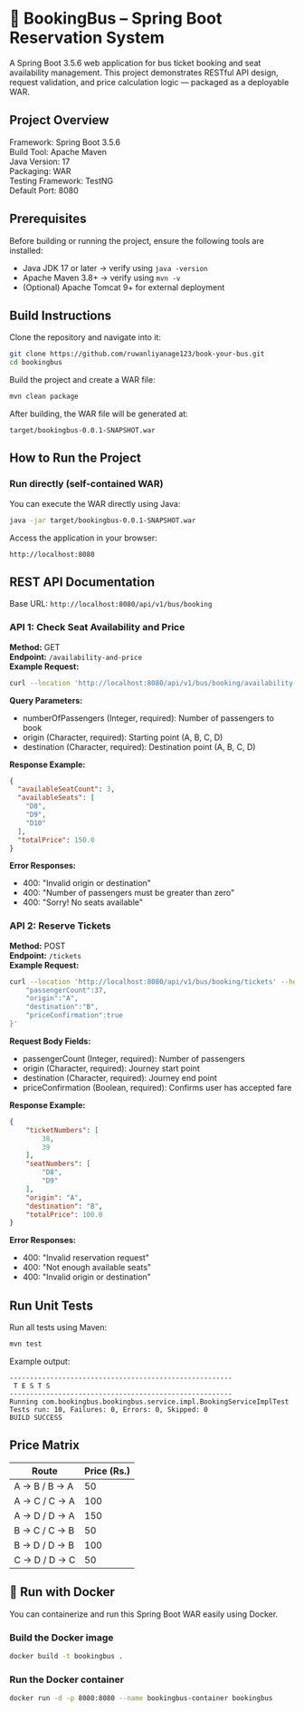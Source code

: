 # 🚌 BookingBus – Spring Boot Reservation System

A Spring Boot 3.5.6 web application for bus ticket booking and seat availability management. This project demonstrates RESTful API design, request validation, and price calculation logic — packaged as a deployable WAR.

## Project Overview
Framework: Spring Boot 3.5.6  
Build Tool: Apache Maven  
Java Version: 17  
Packaging: WAR  
Testing Framework: TestNG  
Default Port: 8080

## Prerequisites
Before building or running the project, ensure the following tools are installed:
- Java JDK 17 or later → verify using `java -version`
- Apache Maven 3.8+ → verify using `mvn -v`
- (Optional) Apache Tomcat 9+ for external deployment

## Build Instructions
Clone the repository and navigate into it:
```bash
git clone https://github.com/ruwanliyanage123/book-your-bus.git
cd bookingbus
```
Build the project and create a WAR file:
```bash
mvn clean package
```
After building, the WAR file will be generated at:
```
target/bookingbus-0.0.1-SNAPSHOT.war
```

## How to Run the Project
### Run directly (self-contained WAR)
You can execute the WAR directly using Java:
```bash
java -jar target/bookingbus-0.0.1-SNAPSHOT.war
```
Access the application in your browser:
```
http://localhost:8080
```

## REST API Documentation
Base URL: `http://localhost:8080/api/v1/bus/booking`

### API 1: Check Seat Availability and Price
**Method:** GET  
**Endpoint:** `/availability-and-price`  
**Example Request:**
```bash
curl --location 'http://localhost:8080/api/v1/bus/booking/availability-and-price?numberOfPassengers=5&origin=A&destination=B'
```
**Query Parameters:**
- numberOfPassengers (Integer, required): Number of passengers to book
- origin (Character, required): Starting point (A, B, C, D)
- destination (Character, required): Destination point (A, B, C, D)

**Response Example:**
```json
{
  "availableSeatCount": 3,
  "availableSeats": [
    "D8",
    "D9",
    "D10"
  ],
  "totalPrice": 150.0
}
```
**Error Responses:**
- 400: "Invalid origin or destination"
- 400: "Number of passengers must be greater than zero"
- 400: "Sorry! No seats available"

### API 2: Reserve Tickets
**Method:** POST  
**Endpoint:** `/tickets`  
**Example Request:**
```bash
curl --location 'http://localhost:8080/api/v1/bus/booking/tickets' --header 'Content-Type: application/json' --data '{
    "passengerCount":37,
    "origin":"A",
    "destination":"B",
    "priceConfirmation":true
}'
```
**Request Body Fields:**
- passengerCount (Integer, required): Number of passengers
- origin (Character, required): Journey start point
- destination (Character, required): Journey end point
- priceConfirmation (Boolean, required): Confirms user has accepted fare

**Response Example:**
```json
{
    "ticketNumbers": [
        38,
        39
    ],
    "seatNumbers": [
        "D8",
        "D9"
    ],
    "origin": "A",
    "destination": "B",
    "totalPrice": 100.0
}
```
**Error Responses:**
- 400: "Invalid reservation request"
- 400: "Not enough available seats"
- 400: "Invalid origin or destination"

## Run Unit Tests
Run all tests using Maven:
```bash
mvn test
```
Example output:
```
-------------------------------------------------------
 T E S T S
-------------------------------------------------------
Running com.bookingbus.bookingbus.service.impl.BookingServiceImplTest
Tests run: 10, Failures: 0, Errors: 0, Skipped: 0
BUILD SUCCESS
```

## Price Matrix
| Route | Price (Rs.) |
|--------|--------------|
| A → B / B → A | 50 |
| A → C / C → A | 100 |
| A → D / D → A | 150 |
| B → C / C → B | 50 |
| B → D / D → B | 100 |
| C → D / D → C | 50 |

## 🐳 Run with Docker

You can containerize and run this Spring Boot WAR easily using Docker.

### Build the Docker image
```bash
docker build -t bookingbus .
```


### Run the Docker container
```bash
docker run -d -p 8080:8080 --name bookingbus-container bookingbus
```
